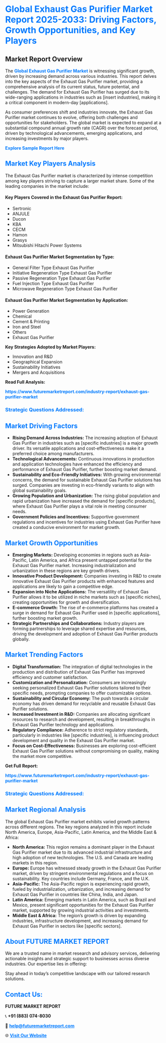 <h1 style="color: #007BFF;">Global Exhaust Gas Purifier Market Report 2025-2033: Driving Factors, Growth Opportunities, and Key Players</h1>

<section id="overview">
<h2>Market Report Overview</h2>
<p>The <a href="https://www.futuremarketreport.com/industry-report/exhaust-gas-purifier-market" style="color: #007BFF; text-decoration: none;"><strong>Global Exhaust Gas Purifier Market</strong></a> is witnessing significant growth, driven by increasing demand across various industries. This report delves into the key aspects of the Exhaust Gas Purifier market, providing a comprehensive analysis of its current status, future potential, and challenges. The demand for Exhaust Gas Purifier has surged due to its wide-ranging applications in industries such as [insert industries], making it a critical component in modern-day [applications].</p>
<p>As consumer preferences shift and industries innovate, the Exhaust Gas Purifier market continues to evolve, offering both challenges and opportunities for stakeholders. The global market is expected to expand at a substantial compound annual growth rate (CAGR) over the forecast period, driven by technological advancements, emerging applications, and increasing investments by major players.</p>
</section>

<section id="overview">
<p><a href="https://www.futuremarketreport.com/request-sample/reportId=124832" style="color: #007BFF; text-decoration: none;"><strong>Explore Sample Report Here</strong></a></p>
</section>

<section id="key-players">
<h2 style="color: #007BFF;">Market Key Players Analysis</h2>
<p>The Exhaust Gas Purifier market is characterized by intense competition among key players striving to capture a larger market share. Some of the leading companies in the market include:</p>
<h4>Key Players Covered in the Exhaust Gas Purifier Report:</h4>
<ul><li>Sertronic</li><li>ANJULE</li><li>Ducon</li><li>KBA</li><li>CECM</li><li>Hamon</li><li>Grasys</li><li>Mitsubishi Hitachi Power Systems</li></ul>
<h4>Exhaust Gas Purifier Market Segmentation by Type:</h4>
<ul><li>General Filter Type Exhaust Gas Purifier</li><li>Initiative Regeneration Type Exhaust Gas Purifier</li><li>Passive Regeneration Type Exhaust Gas Purifier</li><li>Fuel Injection Type Exhaust Gas Purifier</li><li>Microwave Regeneration Type Exhaust Gas Purifier</li></ul>

<h4>Exhaust Gas Purifier Market Segmentation by Application:</h4>
<ul><li>Power Generation</li><li>Chemical</li><li>Cement &amp; Printing</li><li>Iron and Steel</li><li>Others</li><li>Exhaust Gas Purifier</li></ul>
<p><strong>Key Strategies Adopted by Market Players:</strong></p>
<ul>
<li>Innovation and R&D</li>
<li>Geographical Expansion</li>
<li>Sustainability Initiatives</li>
<li>Mergers and Acquisitions</li>
</ul>
</section>

<section>
<p><strong>Read Full Analysis: </strong></p><a href="https://www.futuremarketreport.com/industry-report/exhaust-gas-purifier-market" style="color: #007BFF; text-decoration: none;"><strong>https://www.futuremarketreport.com/industry-report/exhaust-gas-purifier-market</strong></a>
<h3 style="color: #007BFF;">Strategic Questions Addressed:</h3>
</section>

<section id="driving-factors">
<h2 style="color: #007BFF;">Market Driving Factors</h2>
<ul>
<li><strong>Rising Demand Across Industries:</strong> The increasing adoption of Exhaust Gas Purifier in industries such as [specific industries] is a major growth driver. Its versatile applications and cost-effectiveness make it a preferred choice among manufacturers.</li>
<li><strong>Technological Advancements:</strong> Continuous innovations in production and application technologies have enhanced the efficiency and performance of Exhaust Gas Purifier, further boosting market demand.</li>
<li><strong>Sustainability and Eco-Friendly Initiatives:</strong> With growing environmental concerns, the demand for sustainable Exhaust Gas Purifier solutions has surged. Companies are investing in eco-friendly variants to align with global sustainability goals.</li>
<li><strong>Growing Population and Urbanization:</strong> The rising global population and rapid urbanization have increased the demand for [specific products], where Exhaust Gas Purifier plays a vital role in meeting consumer needs.</li>
<li><strong>Government Policies and Incentives:</strong> Supportive government regulations and incentives for industries using Exhaust Gas Purifier have created a conducive environment for market growth.</li>
</ul>
</section>

<section id="growth-opportunities">
<h2 style="color: #007BFF;">Market Growth Opportunities</h2>
<ul>
<li><strong>Emerging Markets:</strong> Developing economies in regions such as Asia-Pacific, Latin America, and Africa present untapped potential for the Exhaust Gas Purifier market. Increasing industrialization and urbanization in these regions are key growth drivers.</li>
<li><strong>Innovative Product Development:</strong> Companies investing in R&D to create innovative Exhaust Gas Purifier products with enhanced features and applications are likely to gain a competitive edge.</li>
<li><strong>Expansion into Niche Applications:</strong> The versatility of Exhaust Gas Purifier allows it to be utilized in niche markets such as [specific niches], creating opportunities for growth and diversification.</li>
<li><strong>E-commerce Growth:</strong> The rise of e-commerce platforms has created a surge in demand for Exhaust Gas Purifier used in [specific applications], further boosting market growth.</li>
<li><strong>Strategic Partnerships and Collaborations:</strong> Industry players are forming partnerships to leverage shared expertise and resources, driving the development and adoption of Exhaust Gas Purifier products globally.</li>
</ul>
</section>

<section id="trending-factors">
<h2 style="color: #007BFF;">Market Trending Factors</h2>
<ul>
<li><strong>Digital Transformation:</strong> The integration of digital technologies in the production and distribution of Exhaust Gas Purifier has improved efficiency and customer satisfaction.</li>
<li><strong>Customization and Personalization:</strong> Consumers are increasingly seeking personalized Exhaust Gas Purifier solutions tailored to their specific needs, prompting companies to offer customizable options.</li>
<li><strong>Sustainability and Circular Economy:</strong> The push towards a circular economy has driven demand for recyclable and reusable Exhaust Gas Purifier solutions.</li>
<li><strong>Increased Investment in R&D:</strong> Companies are allocating significant resources to research and development, resulting in breakthroughs in Exhaust Gas Purifier technology and applications.</li>
<li><strong>Regulatory Compliance:</strong> Adherence to strict regulatory standards, particularly in industries like [specific industries], is influencing product development and quality in the Exhaust Gas Purifier market.</li>
<li><strong>Focus on Cost-Effectiveness:</strong> Businesses are exploring cost-efficient Exhaust Gas Purifier solutions without compromising on quality, making the market more competitive.</li>
</ul>
</section>

<section>
<p><strong>Get Full Report: </strong></p><a href="https://www.futuremarketreport.com/industry-report/exhaust-gas-purifier-market" style="color: #007BFF; text-decoration: none;"><strong>https://www.futuremarketreport.com/industry-report/exhaust-gas-purifier-market</strong></a>
<h3 style="color: #007BFF;">Strategic Questions Addressed:</h3>
</section>


<section id="regional-analysis">
<h2 style="color: #007BFF;">Market Regional Analysis</h2>
<p>The global Exhaust Gas Purifier market exhibits varied growth patterns across different regions. The key regions analyzed in this report include North America, Europe, Asia-Pacific, Latin America, and the Middle East & Africa:</p>
<ul>
<li><strong>North America:</strong> This region remains a dominant player in the Exhaust Gas Purifier market due to its advanced industrial infrastructure and high adoption of new technologies. The U.S. and Canada are leading markets in this region.</li>
<li><strong>Europe:</strong> Europe has witnessed steady growth in the Exhaust Gas Purifier market, driven by stringent environmental regulations and a focus on sustainability. Key countries include Germany, France, and the U.K.</li>
<li><strong>Asia-Pacific:</strong> The Asia-Pacific region is experiencing rapid growth, fueled by industrialization, urbanization, and increasing demand for Exhaust Gas Purifier in countries like China, India, and Japan.</li>
<li><strong>Latin America:</strong> Emerging markets in Latin America, such as Brazil and Mexico, present significant opportunities for the Exhaust Gas Purifier market, supported by growing industrial activities and investments.</li>
<li><strong>Middle East & Africa:</strong> The region’s growth is driven by expanding industries, infrastructure development, and increasing demand for Exhaust Gas Purifier in sectors like [specific sectors].</li>
</ul>
</section>

<footer>
<h2 style="color: #007BFF;">About FUTURE MARKET REPORT</h2>
<p>We are a trusted name in market research and advisory services, delivering actionable insights and strategic support to businesses across diverse industries. Our expertise lies in offering:</p>

<p>Stay ahead in today’s competitive landscape with our tailored research solutions.</p>

<h2 style="color: #007BFF;">Contact Us:</h2>
<p><strong>FUTURE MARKET REPORT</strong></p>
<p>📞 <strong>+91 (883) 074-8030</strong></p>
<p>📧 <strong><a href="mailto:help@futuremarketreport.com" style="color: #007BFF;">help@futuremarketreport.com</a></strong></p>
<p>🌐 <strong><a href="https://www.futuremarketreport.com/" style="color: #007BFF;">Visit Our Website</a></strong></p>
</footer>